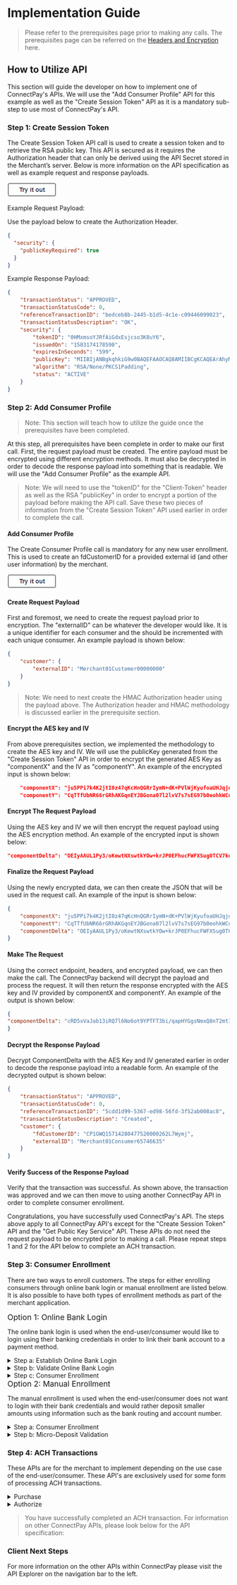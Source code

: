 # Implementation Guide  
> Please refer to the prerequisites page prior to making any calls. The prerequisites page can be referred on the [Headers and Encryption](?path=./docs/headersencryptiondecryption.md) here.

## How to Utilize API
This section will guide the developer on how to implement one of ConnectPay's APIs. We will use the "Add Consumer Profile" API for this example as well as the "Create Session Token" API as it is a mandatory sub-step to use most of ConnectPay's API.

###  Step 1: Create Session Token
<p>
The Create Session Token API call is used to create a session token and to retrieve the RSA public key. This API is secured as it requires the Authorization header that can only be derived using the API Secret stored in the Merchant’s server. Below is more information on the API specification as well as example request and response payloads. <p>

[![](/assets/images/button.png '')](../api/?type=post&path=/security/createsessiontoken)


Example Request Payload:

Use the payload below to create the Authorization Header.
```json
{
  "security": {
    "publicKeyRequired": true
  }
}
```

Example Response Payload:
```json
{
    "transactionStatus": "APPROVED",
    "transactionStatusCode": 0,
    "referenceTransactionID": "bedceb8b-2445-b1d5-4c1e-c09446099023",
    "transactionStatusDescription": "OK",
    "security": {
        "tokenID": "0HMxmsoYJRfAiGdxEsjcso3K8uY6",
        "issuedOn": "1583174178590",
        "expiresInSeconds": "599",
        "publicKey": "MIIBIjANBgkqhkiG9w0BAQEFAAOCAQ8AMIIBCgKCAQEArAhyMQmqTL798rKAixN9jtnp4SFF5PVpqc/HKNprSSoaANsnpJLSTRLFMCuQIa2dcgFZM+nSPvSCGowD65/tMWBHTWfeXiSV1xWmhPdEQRocmUaRp3HoEO3RU1n5os9jQLMGEcyxopgtTvUydJSrjLWNGcC9UC50HIEBEOBqycRvqlI/oRO1oBIx8UPAe/dGKTO8Bx8f6J4Lyi5ilW0gFFYSni/Krg/fMrxu6luyGmBOr2H9zy6fv+8dLQd0LEoOAaZ/2RLfcTPnheyV7eUOvOS4DGISiQBRpXyu9Zlo1B3GbiXX8NkfCo2ByDq+6gELji7Tr+gT+zuj+5H12eQIDAQAB",
        "algorithm": "RSA/None/PKCS1Padding",
        "status": "ACTIVE"
    }
}
```
### Step 2: Add Consumer Profile
> Note: This section will teach how to utilize the guide once the prerequisites have been completed.

At this step, all prerequisites have been complete in order to make our first call. First, the request payload must be created. The entire payload must be encrypted using different encryption methods. It must also be decrypted in order to decode the response payload into something that is readable. We will use the "Add Consumer Profile" as the example API. 

> Note: We will need to use the "tokenID" for the "Client-Token" header as well as the RSA "publicKey" in order to encrypt a portion of the payload before making the API call. Save these two pieces of information from the "Create Session Token" API used earlier in order to complete the call.


#### Add Consumer Profile
The Create Consumer Profile call is mandatory for any new user enrollment. This is used to create an fdCustomerID for a provided external id (and other user information) by the merchant. <p>

[![](/assets/images/button.png '')](../api/?type=post&path=/consumerprofile/add)

#### Create Request Payload
First and foremost, we need to create the request payload prior to encryption. The "externalID" can be whatever the developer would like. It is a unique identifier for each consumer and the should be incremented with each unique consumer. An example payload is shown below:
```json
{
    "customer": {
        "externalID": "Merchant01Customer00000000"
    }
}
```

>Note: We need to next create the HMAC Authorization header using the payload above. The Authorization header and HMAC methodology is discussed earlier in the prerequisite section.

#### Encrypt the AES key and IV
From above prerequisites section, we implemented the methodology to create the AES key and IV. We will use the publicKey generated from the "Create Session Token" API in order to encrypt the generated AES Key as "componentX" and the IV as "componentY". An example of the encrypted input is shown below:
```json
    "componentX": "ju5PPi7k4K2jtI0z47qKcHnQGRrIymN+dK+PVlWjKyufoaUHJqjqOAbjsQZ0q3sLciBkEVWm5jGbWQoGf2e9Us+yfYu8ua2hz3wOIRSymHdx8qKuoexQiKhLWnp/GAL0+TIdzb/CvNijuJkOe1XSzEoFdFjYgRNMV8LJM3G/izn48kZm9gexM/iJenJyzwFoqXJc7EcWrC3C0RlkBF5jTgZzTGCvBpxDq4pw3CjFDsGvFy5Gg26B1KRcRDctrFpLV697QAW//hWyS91NYB68S3TIo/B6/LfUjj9bOY3fM+i+5BY2oV7zbLLyvA+CKfLFRBoXtevfBJyndrUDFD0EBA==",
    "componentY": "CqTTfUbNR66rGRhAKGqnEYJBGona07l2lvV7s7sEG97b0eohkWCqcw/XhCSy2+A6rYxhhuvvQ+orjfmCzssIl4Uz+4gu3GE3lfMGeykjRuhipyV+fjnjOBcw/VDOg3IXffr4Oe/isRYTZ5gp0uht89Rpu9VXfWktKH5uEJiZdNyD9TY+xZ2Ekwc6trDjTSFPbxVNaITJGqMBFsuWXGcHvaqoo6bC7Q9r/pVsUHq5KDdoi0zuW+xBilMxk/hZE8fBifXkUZ+KGGibyHlseh/uH9U32UHgvyVSsiUjI1j44WNulRnvfN7Mi5HozJTiYbX2iGrL5QQLKkQIWQPWV37VgQ=="
```

#### Encrypt The Request Payload
Using the AES key and IV we will then encrypt the request payload using the AES encryption method. An example of the encrypted input is shown below:
```json
"componentDelta": "OEIyAAUL1Py3/oKewtNXswtkYOw+krJP0EFhucFWFXSug0TCV7kqL67Mk5PTzVqNWTAyPl0lK6ac2EBK3kxskC6WpzpJI4qSv7/9JSfQ7zAYUiKAKPobIXpHAJ7BuHSMlMkv/6UTJvdIRsgDaqfAbD5pqG5KDbRzXpzmLIpVJnGyPCkwwm+F36wGbe1ccuvzDHNL77e6XSmm2LpzO/NAGJRjMGXdLQ9XKFvjr/gK0ruO2gdqglomlvy3MG8BSvLCAYkOL1CAB4wF8ovsfpOAAV92KRdqxeMISntCc0/Fxg7fs9JILmn4ZkgiSgha1CsN"
```

#### Finalize the Request Payload
Using the newly encrypted data, we can then create the JSON that will be used in the request call. An example of the input is shown below:
```json
{
    "componentX": "ju5PPi7k4K2jtI0z47qKcHnQGRrIymN+dK+PVlWjKyufoaUHJqjqOAbjsQZ0q3sLciBkEVWm5jGbWQoGf2e9Us+yfYu8ua2hz3wOIRSymHdx8qKuoexQiKhLWnp/GAL0+TIdzb/CvNijuJkOe1XSzEoFdFjYgRNMV8LJM3G/izn48kZm9gexM/iJenJyzwFoqXJc7EcWrC3C0RlkBF5jTgZzTGCvBpxDq4pw3CjFDsGvFy5Gg26B1KRcRDctrFpLV697QAW//hWyS91NYB68S3TIo/B6/LfUjj9bOY3fM+i+5BY2oV7zbLLyvA+CKfLFRBoXtevfBJyndrUDFD0EBA==",
    "componentY": "CqTTfUbNR66rGRhAKGqnEYJBGona07l2lvV7s7sEG97b0eohkWCqcw/XhCSy2+A6rYxhhuvvQ+orjfmCzssIl4Uz+4gu3GE3lfMGeykjRuhipyV+fjnjOBcw/VDOg3IXffr4Oe/isRYTZ5gp0uht89Rpu9VXfWktKH5uEJiZdNyD9TY+xZ2Ekwc6trDjTSFPbxVNaITJGqMBFsuWXGcHvaqoo6bC7Q9r/pVsUHq5KDdoi0zuW+xBilMxk/hZE8fBifXkUZ+KGGibyHlseh/uH9U32UHgvyVSsiUjI1j44WNulRnvfN7Mi5HozJTiYbX2iGrL5QQLKkQIWQPWV37VgQ==",
    "componentDelta": "OEIyAAUL1Py3/oKewtNXswtkYOw+krJP0EFhucFWFXSug0TCV7kqL67Mk5PTzVqNWTAyPl0lK6ac2EBK3kxskC6WpzpJI4qSv7/9JSfQ7zAYUiKAKPobIXpHAJ7BuHSMlMkv/6UTJvdIRsgDaqfAbD5pqG5KDbRzXpzmLIpVJnGyPCkwwm+F36wGbe1ccuvzDHNL77e6XSmm2LpzO/NAGJRjMGXdLQ9XKFvjr/gK0ruO2gdqglomlvy3MG8BSvLCAYkOL1CAB4wF8ovsfpOAAV92KRdqxeMISntCc0/Fxg7fs9JILmn4ZkgiSgha1CsN"
}
```

#### Make The Request
Using the correct endpoint, headers, and encrypted payload, we can then make the call. The ConnectPay backend will decrypt the payload and process the request. It will then return the response encrypted with the AES key and IV provided by componentX and componentY. An example of the output is shown below:
```json
{
"componentDelta": "cRD5xVaJab13iRQ7l6No6ot9YPTFT3bi/qapHYGgsNmxQ8nT2mtIz7uLLHz5kdp5JEmDjiP1dXMNPg8jP5rIZQf/5dtMfFLq7YL7FQY/boTsd7BoJg7reDeeAk6l9+76gaSAZMIRJGYS4fhy1bgClx2jIeWo4fLlfildeHnghCU1ElR8XhFi3oyd8hU+YEpDENP5IJJMVxjnYChuFX8paVy/SAYFMESBXSTIgPi6Y/kJc/bswlxaa9Yei4GnD+Ny1laVs4HqJp32JJ+NHJIYdZr5117AY0JJxJ9oudnkK6J8oPnnXhLCBGxNCRDJG3AVLRxDnQcds/cSiwAVREHr4nn848IEsUb27wJR7SiDxVaELxme9CNZ1dB0tPYQ1wux3ymWtnUgLfVRFsHH3EeucbHv8uIc8dxcwxZReROzVS8="
}
```

#### Decrypt the Response Payload
Decrypt ComponentDelta with the AES Key and IV generated earlier in order to decode the response payload into a readable form. An example of the decrypted output is shown below:
```json
{
    "transactionStatus": "APPROVED",
    "transactionStatusCode": 0,
    "referenceTransactionID": "5cdd1d99-5367-ed98-56fd-3f52ab008ac8",
    "transactionStatusDescription": "Created",
    "customer": {
        "fdCustomerID": "CP1GWQ15714280477520000262L7Wymj",
        "externalID": "Merchant01Consumer65746635"
    }
}
```

#### Verify Success of the Response Payload
Verify that the transaction was successful. As shown above, the transaction was approved and we can then move to using another ConnectPay API in order to complete consumer enrollment.

Congratulations, you have successfully used ConnectPay's API. The steps above apply to all ConnectPay API's except for the "Create Session Token" API and the "Get Public Key Service" API. These APIs do not need the request payload to be encrypted prior to making a call. Please repeat steps 1 and 2 for the API below to complete an ACH transaction.

### Step 3: Consumer Enrollment
There are two ways to enroll customers. The steps for either enrolling consumers through online bank login or manual enrollment are listed below. It is also possible to have both types of enrollment methods as part of the merchant application. 

<!--
type: tab
titles: Online Bank Login, Manual Enrollment
-->

<span style="font-size: 1.25em; color: var(--bs-heading-color)">
Option 1: Online Bank Login
</span>

The online bank login is used when the end-user/consumer would like to login using their banking credentials in order to link their bank account to a payment method.
<details>
<summary>Step a: Establish Online Bank Login</summary>
<br>
Use this as the first step in online bank login process. The output from this service needs to be passed to online bank login processor to initiate the bank login IFRAME.<p>

[![](/assets/images/button.png '')](../api/?type=post&path=/onlinebanklogin/establish)
</details>

<details>
<summary>Step b: Validate Online Bank Login</summary>
<br>
Use this method to after consumer has completed bank selection process, to pull all consumer information available on bank records to be displayed on consumer’s screen Consumer can view and edit the enrollment form pre-populated with the data from above step. Bank information is the only set of fields which should be not editable. <p>

[![](/assets/images/button.png '')](../api/?type=post&path=/onlinebanklogin/validate)
</details>
<details>
<summary>Step c: Consumer Enrollment</summary>
<br>
The Consumer Enrollment call is for any new consumer enrollment purpose. This is used to perform a ConnectPay enrollment process for a provided consumer details payload. This API is secured, as it requires the Authorization header that can only be derived using the API Secret stored in the Merchant’s web server. <p>

[![](/assets/images/button.png '')](../api/?type=post&path=/consumerprofile/enrollment)
</details>

<!--
type: tab
-->

<span style="font-size: 1.25em; color: var(--bs-heading-color)">
Option 2: Manual Enrollment
</span>

The manual enrollment is used when the end-user/consumer does not want to login with their bank credentials and would rather deposit smaller amounts using information such as the bank routing and account number.
<details>
<summary>Step a: Consumer Enrollment</summary>
<br>
The Consumer Enrollment call is for any new consumer enrollment purpose. This is used to perform a ConnectPay enrollment process for a provided consumer details payload. This API is secured, as it requires the Authorization header that can only be derived using the API Secret stored in the Merchant’s web server. <p>

[![](/assets/images/button.png '')](../api/?type=post&path=/consumerprofile/enrollment)
</details>

<details>
<summary>Step b: Micro-Deposit Validation</summary>
<br>
Use this method to complete micro deposit validation to authenticate your bank account after a manual enrollment.ConnectPayAPI Direct Integration Guide. Kindly note it might take a few days for the micro deposits to appear on your bank account. Once bank account is successfully authenticated, the ACH payment option gets activated for transaction. For MAS to ConnectPayAPI Server call, MAS needs to pass the fdAccountID in payload request. <p>

[![](/assets/images/button.png '')](../api/?type=post&path=/consumerprofile/validate)
</details>

<!-- type: tab-end -->

### Step 4: ACH Transactions
These APIs are for the merchant to implement depending on the use case of the end-user/consumer. These API's are exclusively used for some form of processing ACH transactions.
<details>
<summary>Purchase</summary>
<br>
Merchants who want to process ACH Transactions through FirstAPI must make server-to-server calls and pass necessary encrypted payload as required for that particular case. Use this to initiate purchase/sale transaction request where final amount is known. <p>

[![](/assets/images/button.png '')](../api/?type=post&path=/transaction/purchase)
</details>

<details>
<summary>Authorize</summary>
<br>
Merchants who want to process ACH Transactions through FirstAPI must make server-to-server calls and pass necessary encrypted payload as required for that particular case. Use this to initiate purchase/sale transaction request where final amount is known. <p>

[![](/assets/images/button.png '')](../api/?type=post&path=/transaction/authorize)
</details>

>You have successfully completed an ACH transaction. For information on other ConnectPay APIs, please look below for the API specification:


### Client Next Steps
  
For more information on the other APIs within ConnectPay please visit the API Explorer on the navigation bar to the left.
